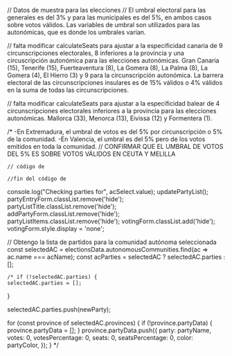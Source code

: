 // Datos de muestra para las elecciones
// El umbral electoral para las generales es del 3% y para las municipales es del 5%, en ambos casos sobre votos válidos. Las variables de umbral son utilizados para las autonómicas, que es donde los umbrales varían.

// falta modificar calculateSeats para ajustar a la especificidad canaria de 9 circunscripciones electorales, 8 inferiores a la provincia y una circuscripción autonómica para las elecciones autonómicas. Gran Canaria (15), Tenerife (15), Fuerteaventura (8), La Gomera (8), La Palma (8), La Gomera (4), El Hierro (3) y 9 para la circunscripción autonómica. La barrera electoral de las circunscripciones insulares es de 15% válidos o 4% válidos en la suma de todas las circunscripciones.

// falta modificar calculateSeats para ajustar a la especificidad balear de 4 circunscripciones electorales inferiores a la provincia para las elecciones autonómicas. Mallorca (33), Menorca (13), Eivissa (12) y Formentera (1).

/*
-En Extremadura, el umbral de votos es del 5% por circunscripción o 5% de la comunidad.
-En Valencia, el umbral es del 5% pero de los votos emitidos en toda la comunidad.
// CONFIRMAR QUE EL UMBRAL DE VOTOS DEL 5% ES SOBRE VOTOS VÁLIDOS EN CEUTA Y MELILLA


```
// código de 

//fin del código de 
```
  console.log("Checking parties for", acSelect.value);
updatePartyList();
      partyEntryForm.classList.remove('hide');
      partyListTitle.classList.remove('hide');
      addPartyForm.classList.remove('hide');
      partyListItems.classList.remove('hide');
      votingForm.classList.add('hide');
      votingForm.style.display = 'none';

// Obtengo la lista de partidos para la comunidad autónoma seleccionada
  const selectedAC = electionsData.autonomousCommunities.find(ac => ac.name === acName);
  const acParties = selectedAC ? selectedAC.parties : [];

    /* if (!selectedAC.parties) {
    selectedAC.parties = [];
  } 

  selectedAC.parties.push(newParty);

 

  for (const province of selectedAC.provinces) {
    if (!province.partyData) {
      province.partyData = [];
    }
    province.partyData.push({
      party: partyName,
      votes: 0,
      votesPercentage: 0,
      seats: 0,
      seatsPercentage: 0,
      color: partyColor,
    });
  }
   */